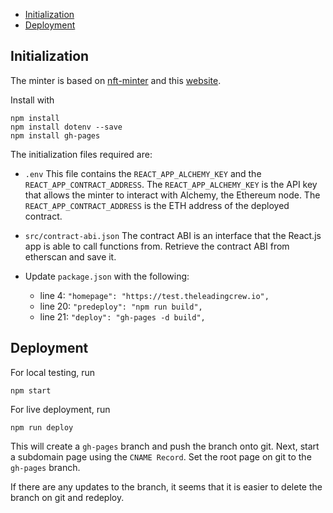 - [Initialization](#initialization)
- [Deployment](#deployment)

## Initialization
The minter is based on [nft-minter](https://github.com/simjunjie/nft-minter-tutorial/tree/main/nft-minter) and this [website](https://dev.to/yuribenjamin/how-to-deploy-react-app-in-github-pages-2a1f).

Install with
```
npm install
npm install dotenv --save
npm install gh-pages
```

The initialization files required are:
- `.env`
  This file contains the `REACT_APP_ALCHEMY_KEY` and the `REACT_APP_CONTRACT_ADDRESS`.
  The `REACT_APP_ALCHEMY_KEY` is the API key that allows the minter to interact with Alchemy, the Ethereum node.
  The `REACT_APP_CONTRACT_ADDRESS` is the ETH address of the deployed contract.

- `src/contract-abi.json`
  The contract ABI is an interface that the React.js app is able to call functions from. Retrieve the contract ABI from etherscan and save it.

- Update `package.json` with the following:
  - line 4: `"homepage": "https://test.theleadingcrew.io",`
  - line 20: `"predeploy": "npm run build",`
  - line 21: `"deploy": "gh-pages -d build",`

## Deployment
For local testing, run
```
npm start
```

For live deployment, run
```
npm run deploy
```
This will create a `gh-pages` branch and push the branch onto git.
Next, start a subdomain page using the `CNAME Record`.
Set the root page on git to the `gh-pages` branch.

If there are any updates to the branch, it seems that it is easier to delete the branch on git and redeploy.